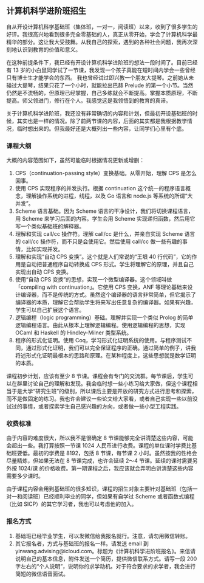<div class="inner">
<h2>计算机科学进阶班招生</h2>
<p>自从开设计算机科学基础班（集体班，一对一，阅读班）以来，收到了很多学生的好评。我很高兴地看到很多完全零基础的人，真正从零开始，学会了计算机科学最精华的部分。这让我大受鼓舞。从我自己的探索，遇到的各种社会问题，我再次深刻地认识到教育的价值和意义。</p>
<p>在这种前提条件下，我已经有开设计算机科学进阶班的想法一段时间了。目前已经有 13 岁的小白鼠同学试了一节课，我发现一个孩子真能在短时间内学会一些曾经只有博士生才能学会的东西。
我也曾经试过即兴教一个朋友大提琴。之前她从未碰过大提琴，结果只花了一个小时，就能拉出巴赫 Prelude 的第一个小节。当然仍然是不流畅的，但原理已经掌握，自己多练就会不断提高。掌握本质原理，不断提高。师父领进门，修行在个人。我感觉这是我领悟到的教育的真谛。</p>
<p>关于计算机科学进阶班，我还没有非常确切的内容和计划，但最初开设基础班的时候，其实也是一样的情况。除了前两节课的内容，后面的其实都是我根据教学情况，临时想出来的。但我最好还是大概列出一些内容，让同学们心里有个底。</p>
<h3 id="课程大纲">课程大纲</h3>
<p>大概的内容范围如下，虽然可能临时根据情况更新或增删：</p>
<ol>
<li>CPS（continuation-passing style）变换基础。从零开始，理解 CPS 是怎么回事。</li>
<li>使用 CPS 实现程序的并发执行。根据 continuation 这个统一的程序语言概念，理解操作系统的进程，线程，以及 Go 语言和 node.js 等系统的所谓“大并发”。</li>
<li>Scheme 语言基础。因为 Scheme 语言的干净设计，我们将切换课程语言，用 Scheme 来学习后面的内容。学生会用 Scheme 实现递归函数，然后用它写一个类似基础班的解释器。</li>
<li>理解和实现 call/cc 操作符。理解 call/cc 是什么，并亲自实现 Scheme 语言的 call/cc 操作符，而不只是会使用它。然后使用 call/cc 做一些有趣的事情，比如实现并发。</li>
<li>理解和实现“自动 CPS 变换”。这个就是人们常说的“王垠 40 行代码”，它的作用是自动把普通程序自动转换成 CPS 形式。学生将理解它的原理，并且自己实现出自动 CPS 变换。</li>
<li>使用“自动 CPS 变换”的思想，实现一个微型编译器。这个领域叫做「compiling with continuation」。它使用 CPS 变换，ANF 等理论基础来设计编译器，而不是传统的方式。虽然这个编译器的语言非常简单，但它揭示了编译器的本质，理解它会帮助学生将来写出任意复杂的编译器。如果有兴趣，学生可以自己扩展这个语言。</li>
<li>逻辑编程（logic programming）基础。理解并实现一个类似 Prolog 的简单逻辑编程语言。由此从根本上理解逻辑编程。使用逻辑编程的思想，实现 OCaml 和 Haskell 的 Hindley-Milner 类型系统。</li>
<li>程序的形式化证明。使用 Coq，学习形式化证明系统的使用。与程序测试不同，通过形式化证明，我们可以完全保证程序的正确。通过简单的例子，讲我将述形式化证明最根本的思路和原理。在某种程度上，这些思想就是数学证明的本质。</li>
</ol>
<p>课程初步计划，应该有至少 8 节课。课程会有专门的交流群。每节课后，学生可以在群里讨论自己的理解和发现。我会临时想一些小练习给大家做，但这个课程相当于是大学“研究生班”的级别，所以课后主要是开放的研究方式进行思考和探索，而不是做固定的练习。我也许会建议一些论文给大家看，或者自己实现一些以前没试过的事情，或者探索学生自己感兴趣的方向，或者做一些小型工程实践。</p>
<h3 id="收费标准">收费标准</h3>
<p>由于内容的难度很大，所以我不是很确定 8 节课能够完全讲清楚这些内容，可能会超出一些。我打算按照一节课 1024 人民币进行收费。课程的单位课时学费比基础班要低。最初的学费是 8192，包括 8 节课，每节课 2 小时。虽然按我的性格会尽量精炼，但如果无法在 8 节课完成，也许会延续 2～4 节课。延续的课时需要另外按 1024/课 的价格收费。第一期课程之后，我应该就会弄明白讲清楚这些内容需要多少课时。</p>
<p>由于课程内容会用到基础班的很多知识，课程的招生对象主要针对基础班（包括一对一和阅读班）已经顺利毕业的同学，但如果有自学过 Scheme 或者函数式编程（比如 SICP）的其它学习者，我也可以考虑他的加入。</p>
<h3 id="报名方式">报名方式</h3>
<ol>
<li>基础班已经毕业学生，可以发微信给我报名就行。注意，请勿用微信转账。</li>
<li>其它报名者，方式与基础班的报名一样。请发送 email 到 yinwang.advising@icloud.com。标题为《计算机科学进阶班报名》。来信请说明自己的基本信息，附件发送一个简历，提供微信联系方式。请写一段 200 字左右的“个人说明”，说明你的求学动机。对于符合要求的求学者，我会进行简短的微信语音面试。</li>
</ol>
</div>
<!--
<div class="ad-banner" style="margin-top: 5px">
<script async src="//pagead2.googlesyndication.com/pagead/js/adsbygoogle.js"></script>
<ins class="adsbygoogle"
                    style="display:inline-block;width:100%;height:90px"
                    data-ad-client="ca-pub-1331524016319584"
                    data-ad-slot="6657867155"></ins>
<script>(adsbygoogle = window.adsbygoogle || []).push({});</script>
</div>
<script data-ad-client="ca-pub-1331524016319584" async
            src="https://pagead2.googlesyndication.com/pagead/js/adsbygoogle.js">
</script>
        -->
    